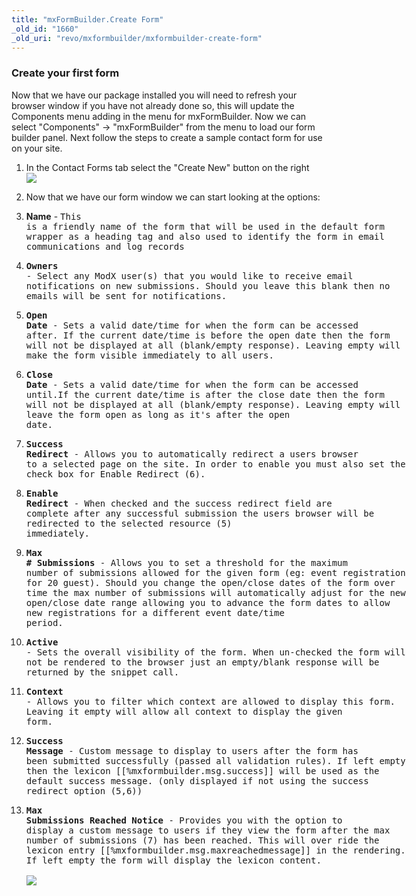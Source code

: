 ```yaml
---
title: "mxFormBuilder.Create Form"
_old_id: "1660"
_old_uri: "revo/mxformbuilder/mxformbuilder-create-form"
---
```


### Create your first form

 Now that we have our package installed you will need to refresh your browser window if you have not already done so, this will update the Components menu adding in the menu for mxFormBuilder. Now we can select "Components" -> "mxFormBuilder" from the menu to load our form builder panel. Next follow the steps to create a sample contact form for use on your site.

1. In the Contact Forms tab select the "Create New" button on the right  
  ![](/download/attachments/73fcdf0007b17bddad5cc696dfe4eb85/mxfb-00-initial-load.png)
2. Now that we have our form window we can start looking at the options:  
  
  1. **Name** - <span style="font-family: Menlo, Monaco, monospace, sans-serif; white-space: pre;">This is a friendly name of the form that will be used in the default form wrapper as a heading tag and also used to identify the form in email communications and log records</span>
  2. <font face="Menlo, Monaco, monospace, sans-serif"><span style="white-space: pre;">**Owners** - Select any ModX user(s) that you would like to receive email notifications on new submissions. Should you leave this blank then no emails will be sent for notifications.</span></font>
  3. <font face="Menlo, Monaco, monospace, sans-serif"><span style="white-space: pre;">**Open Date** - Sets a valid date/time for when the form can be accessed after. If the current date/time is before the open date then the form will not be displayed at all (blank/empty response). Leaving empty will make the form visible immediately to all users.</span></font>
  4. <font face="Menlo, Monaco, monospace, sans-serif"><span style="white-space: pre;">**Close Date** - Sets a valid date/time for when the form can be accessed until.If the current date/time is after the close date then the form will not be displayed at all (blank/empty response). Leaving empty will leave the form open as long as it's after the open date.</span></font>
  5. <font face="Menlo, Monaco, monospace, sans-serif"><span style="white-space: pre;">**Success Redirect** - Allows you to automatically redirect a users browser to a selected page on the site. In order to enable you must also set the check box for Enable Redirect (6).</span></font>
  6. <font face="Menlo, Monaco, monospace, sans-serif"><span style="white-space: pre;">**Enable Redirect** - When checked and the success redirect field are complete after any successful submission the users browser will be redirected to the selected resource (5) immediately.</span></font>
  7. <font face="Menlo, Monaco, monospace, sans-serif"><span style="white-space: pre;">**Max # Submissions** - Allows you to set a threshold for the maximum number of submissions allowed for the given form (eg: event registration for 20 guest). Should you change the open/close dates of the form over time the max number of submissions will automatically adjust for the new open/close date range allowing you to advance the form dates to allow new registrations for a different event date/time period.</span></font>
  8. <font face="Menlo, Monaco, monospace, sans-serif"><span style="white-space: pre;">**Active** - Sets the overall visibility of the form. When un-checked the form will not be rendered to the browser just an empty/blank response will be returned by the snippet call.</span></font>
  9. <font face="Menlo, Monaco, monospace, sans-serif"><span style="white-space: pre;">**Context** - Allows you to filter which context are allowed to display this form. Leaving it empty will allow all context to display the given form.</span></font>
  10. <font face="Menlo, Monaco, monospace, sans-serif"><span style="white-space: pre;">**Success Message** - Custom message to display to users after the form has been submitted successfully (passed all validation rules). If left empty then the lexicon \[\[%mxformbuilder.msg.success\]\] will be used as the default success message. (only displayed if not using the success redirect option (5,6))</span></font>
  11. <font face="Menlo, Monaco, monospace, sans-serif"><span style="white-space: pre;">**Max Submissions Reached Notice** - Provides you with the option to display a custom message to users if they view the form after the max number of submissions (7) has been reached. This will over ride the lexicon entry \[\[%mxformbuilder.msg.maxreachedmessage\]\] in the rendering. If left empty the form will display the lexicon content.  
      </span></font>![](download/attachments/73fcdf0007b17bddad5cc696dfe4eb85/mxfb-01-form-create.png)